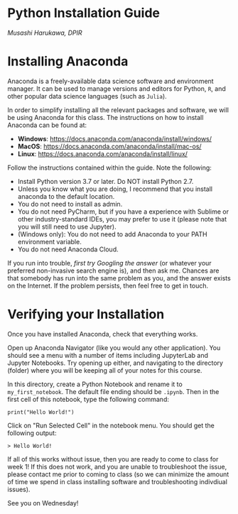 # Python Installation Guide
_Musashi Harukawa, DPIR_

# Installing Anaconda

Anaconda is a freely-available data science software and environment manager. It can be used to manage versions and editors for Python, `R`, and other popular data science languages (such as `Julia`).

In order to simplify installing all the relevant packages and software, we will be using Anaconda for this class. The instructions on how to install Anaconda can be found at:

- **Windows**: https://docs.anaconda.com/anaconda/install/windows/
- **MacOS**: https://docs.anaconda.com/anaconda/install/mac-os/
- **Linux**: https://docs.anaconda.com/anaconda/install/linux/

Follow the instructions contained within the guide. Note the following:

- Install Python version 3.7 or later. Do NOT install Python 2.7.
- Unless you know what you are doing, I recommend that you install anaconda to the default location.
- You do not need to install as admin.
- You do not need PyCharm, but if you have a experience with Sublime or other industry-standard IDEs, you may prefer to use it (please note that you will still need to use Jupyter).
- (Windows only): You do not need to add Anaconda to your PATH environment variable.
- You do not need Anaconda Cloud.

If you run into trouble, _first try Googling the answer_ (or whatever your preferred non-invasive search engine is), and then ask me. Chances are that somebody has run into the same problem as you, and the answer exists on the Internet. If the problem persists, then feel free to get in touch.

# Verifying your Installation

Once you have installed Anaconda, check that everything works.

Open up Anaconda Navigator (like you would any other application). You should see a menu with a number of items including JupyterLab and Jupyter Notebooks. Try opening up either, and navigating to the directory (folder) where you will be keeping all of your notes for this course.

In this directory, create a Python Notebook and rename it to `my_first_notebook`. The default file ending should be `.ipynb`. Then in the first cell of this notebook, type the following command:

```{python}
print("Hello World!")
```

Click on "Run Selected Cell" in the notebook menu. You should get the following output:

```
> Hello World!
```

If all of this works without issue, then you are ready to come to class for week 1! If this does not work, and you are unable to troubleshoot the issue, please contact me prior to coming to class (so we can minimize the amount of time we spend in class installing software and troubleshooting indivdiual issues).

See you on Wednesday!
